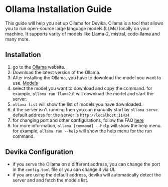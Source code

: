# Ollama Installation Guide

This guide will help you set up Ollama for Devika. Ollama is a tool that allows you to run open-source large language models (LLMs) locally on your machine. It supports varity of models like Llama-2, mistral, code-llama and many more.

## Installation

1. go to the [Ollama](https://ollama.com) website.
2. Download the latest version of the Ollama.
3. After installing the Ollama, you have to download the model you want to use. [Models](https://ollama.com/library)
4. select the model you want to download and copy the command. for example, `ollama run llama2`.it will download the model and start the server. 
5. `ollama list` will show the list of models you have downloaded.
6. if the server isn't running then you can manually start by `ollama serve`. default address for the server is `http://localhost:11434`
7. for changing port and other configurations, follow the FAQ [here](https://github.com/ollama/ollama/blob/main/docs/faq.md)
8. for more information, `ollama [command] --help` will show the help menu. for example, `ollama run --help` will show the help menu for the run command.


## Devika Configuration

- if you serve the Ollama on a different address, you can change the port in the `config.toml` file or you can change it via UI.
- if you are using the default address, devika will automatically detect the server and and fetch the models list.
